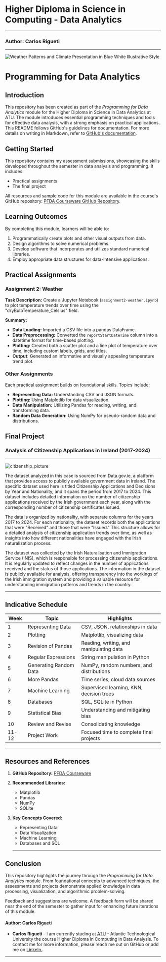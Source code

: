 # Higher Diploma in Science in Computing - Data Analytics
***
### Author: Carlos Rigueti
***
![Weather Patterns and Climate Presentation in Blue White Illustrative Style](https://github.com/user-attachments/assets/2e5107df-eb61-477d-a1ae-031a8b75830d)

# Programming for Data Analytics

## Introduction
This repository has been created as part of the *Programming for Data Analytics* module for the Higher Diploma in Science in Data Analytics at ATU. The module introduces essential programming techniques and tools for effective data analysis, with a strong emphasis on practical applications. This README follows GitHub's guidelines for documentation. For more details on writing in Markdown, refer to [GitHub's documentation](https://docs.github.com/en/github/writing-on-github).

## Getting Started
This repository contains my assessment submissions, showcasing the skills developed throughout the semester in data analysis and programming. It includes:
- Practical assignments
- The final project

All resources and sample code for this module are available in the course's GitHub repository: [PFDA Courseware GitHub Repository](https://github.com/andrewbeattycourseware/PFDA-courseware.git).

## Learning Outcomes
By completing this module, learners will be able to:
1. Programmatically create plots and other visual outputs from data.
2. Design algorithms to solve numerical problems.
3. Develop software that incorporates and utilizes standard numerical libraries.
4. Employ appropriate data structures for data-intensive applications.

## Practical Assignments
### Assignment 2: Weather
**Task Description:** Create a Jupyter Notebook (`assignment2-weather.ipynb`) to plot temperature trends over time using the "dryBulbTemperature_Celsius" field.

**Summary:**
- **Data Loading:** Imported a CSV file into a pandas DataFrame.
- **Data Preprocessing:** Converted the `reportStartDateTime` column into a datetime format for time-based plotting.
- **Plotting:** Created both a scatter plot and a line plot of temperature over time, including custom labels, grids, and titles.
- **Output:** Generated an informative and visually appealing temperature trend plot.

### Other Assignments
Each practical assignment builds on foundational skills. Topics include:
- **Representing Data:** Understanding CSV and JSON formats.
- **Plotting:** Using Matplotlib for data visualization.
- **Data Manipulation:** Utilizing Pandas for reading, writing, and transforming data.
- **Random Data Generation:** Using NumPy for pseudo-random data and distributions.

## Final Project
### Analysis of Citizenship Applications in Ireland (2017-2024)
****

![citizenship_picture](https://github.com/user-attachments/assets/cf0327d1-3c32-457b-8923-11e05f199ad5)

The dataset analyzed in this case is sourced from Data.gov.ie, a platform that provides access to publicly available government data in Ireland. The specific dataset used here is titled Citizenship Applications and Decisions by Year and Nationality, and it spans the period from 2017 to 2024. This dataset includes detailed information on the number of citizenship applications received by the Irish government each year, along with the corresponding number of citizenship certificates issued.

The data is organized by nationality, with separate columns for the years 2017 to 2024. For each nationality, the dataset records both the applications that were "Received" and those that were "Issued." This structure allows for a detailed analysis of citizenship application trends over time, as well as insights into how different nationalities have engaged with the Irish naturalization process.

The dataset was collected by the Irish Naturalisation and Immigration Service (INIS), which is responsible for processing citizenship applications. It is regularly updated to reflect changes in the number of applications received and the status of those applications. The information in the dataset is publicly available for analysis, offering transparency into the workings of the Irish immigration system and providing a valuable resource for understanding immigration patterns and trends in the country.

****


## Indicative Schedule
| Week | Topic                              | Highlights                                |
|------|------------------------------------|------------------------------------------|
| 1    | Representing Data                 | CSV, JSON, relationships in data         |
| 2    | Plotting                          | Matplotlib, visualizing data             |
| 3    | Revision of Pandas                | Reading, writing, and manipulating data  |
| 4    | Regular Expressions               | String manipulation in Python            |
| 5    | Generating Random Data            | NumPy, random numbers, and distributions |
| 6    | More Pandas                       | Time series, cloud data sources          |
| 7    | Machine Learning                  | Supervised learning, KNN, decision trees |
| 8    | Databases                         | SQL, SQLite in Python                    |
| 9    | Statistical Bias                  | Understanding and mitigating bias         |
| 10   | Review and Revise                 | Consolidating knowledge                  |
| 11-12| Project Work                      | Focused time to complete final projects  |

***



## Resources and References
1. **GitHub Repository:** [PFDA Courseware](https://github.com/andrewbeattycourseware/PFDA-courseware.git)
2. **Recommended Libraries:**
   - Matplotlib
   - Pandas
   - NumPy
   - SQLite
3. **Key Concepts Covered:**
   - Representing Data
   - Data Visualization
   - Machine Learning
   - Databases and SQL

   ***

## Conclusion
This repository highlights the journey through the *Programming for Data Analytics* module. From foundational concepts to advanced techniques, the assessments and projects demonstrate applied knowledge in data processing, visualization, and algorithmic problem-solving.

Feedback and suggestions are welcome. A feedback form will be shared near the end of the semester to gather input for enhancing future iterations of this module.

#### Author: Carlos Rigueti

* **Carlos Rigueti** - I am currently studing at [ATU](https://www.atu.ie/) - Atlantic Technological University the course Higher Diploma in Computing in Data Analysis. To contact me for more information, please reach me out on GitHub or add me on [LinkeIn.](https://www.linkedin.com/in/carlos-rigueti-b6323926/).

***